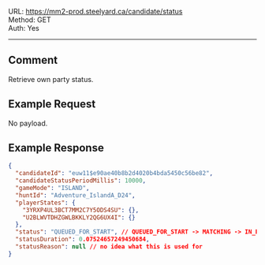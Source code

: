 URL: https://mm2-prod.steelyard.ca/candidate/status \
Method: GET \
Auth: Yes

---

## Comment
Retrieve own party status.

## Example Request
No payload.

## Example Response
```json
{
  "candidateId": "euw11$e90ae40b8b2d4020b4bda5450c56be82",
  "candidateStatusPeriodMillis": 10000,
  "gameMode": "ISLAND",
  "huntId": "Adventure_IslandA_D24",
  "playerStates": {
    "3YRXP4UL3BCT7MM2C7Y5ODS4SU": {},
    "U2BLWVTDHZGWLBKKLY2QG6UX4I": {}
  },
  "status": "QUEUED_FOR_START", // QUEUED_FOR_START -> MATCHING -> IN_PROGRESS
  "statusDuration": 0.07524657249450684,
  "statusReason": null // no idea what this is used for
}
```
